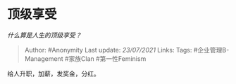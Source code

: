 # 顶级享受
*什么算是人生的顶级享受？*

> Author: #Anonymity
Last update: *23/07/2021* 
Links:
Tags:  #企业管理B-Management #家族Clan #第一性Feminism



给人升职，加薪，发奖金，分红。



